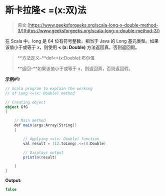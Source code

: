 # 斯卡拉隆< =(x:双)法

> 原文:[https://www.geeksforgeeks.org/scala-long-x-double-method-3/](https://www.geeksforgeeks.org/scala-long-x-double-method-3/)

在 Scala 中，long 是 64 位有符号整数，相当于 Java 的 Long 基元类型。如果该值小于或等于 x，则使用 **< (x: Double)** 方法返回真，否则返回假。

> **方法定义–**def<=(x:Double):布尔值
> 
> **返回–**如果该值小于或等于 x，则返回真，否则返回假。

**示例#1:**

```scala
// Scala program to explain the working 
// of Long <=(x: Double) method

// Creating object
object GfG
{ 

    // Main method
    def main(args:Array[String])
    {

        // Applying <=(x: Double) function
        val result = (12.toLong).<=(8:Double)

        // Displays output
        println(result)

    }
} 
```

**Output:**

```scala
false

```